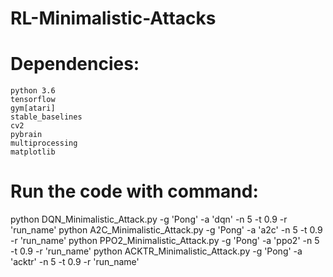 # RL-Minimalistic-Attacks

# Dependencies:
	python 3.6
	tensorflow
	gym[atari]
	stable_baselines
	cv2
	pybrain
	multiprocessing
	matplotlib
# Run the code with command:
python DQN_Minimalistic_Attack.py -g 'Pong' -a 'dqn' -n 5 -t 0.9 -r 'run_name'
python A2C_Minimalistic_Attack.py -g 'Pong' -a 'a2c' -n 5 -t 0.9 -r 'run_name'
python PPO2_Minimalistic_Attack.py -g 'Pong' -a 'ppo2' -n 5 -t 0.9 -r 'run_name'
python ACKTR_Minimalistic_Attack.py -g 'Pong' -a 'acktr' -n 5 -t 0.9 -r 'run_name'
